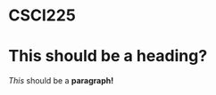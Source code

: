 # CSCI225
<!Doctype HTML>
<!-- this is a comment! -->
<html>
<body>

<h1> This should be a heading? </h1>
<p> <i>This</i> should be a <b>paragraph!</b> </p>

</body>
</html>
